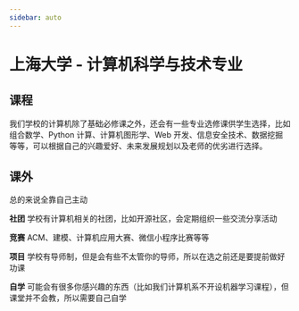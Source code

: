 ```yaml
---
sidebar: auto
---
```


# 上海大学 - 计算机科学与技术专业

<Author name="Circle" link="https://github.com/circle117"/>

## 课程

我们学校的计算机除了基础必修课之外，还会有一些专业选修课供学生选择，比如组合数学、Python 计算、计算机图形学、Web 开发、信息安全技术、数据挖掘等等，可以根据自己的兴趣爱好、未来发展规划以及老师的优劣进行选择。

## 课外

总的来说全靠自己主动

**社团** 学校有计算机相关的社团，比如开源社区，会定期组织一些交流分享活动

**竞赛** ACM、建模、计算机应用大赛、微信小程序比赛等等

**项目** 学校有导师制，但是会有些不太管你的导师，所以在选之前还是要提前做好功课

**自学** 可能会有很多你感兴趣的东西（比如我们计算机系不开设机器学习课程），但课堂并不会教，所以需要自己自学
